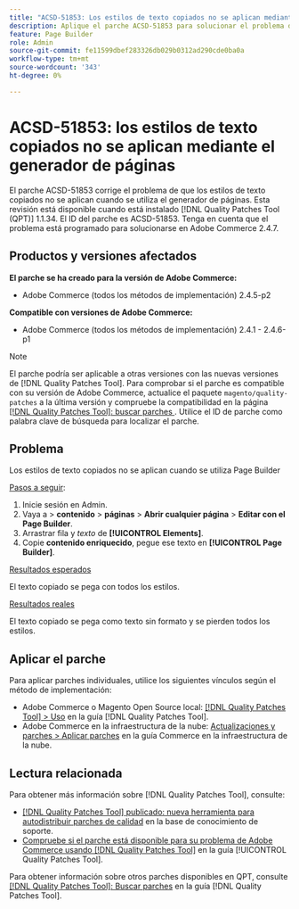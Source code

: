 ```yaml
---
title: "ACSD-51853: Los estilos de texto copiados no se aplican mediante el generador de páginas"
description: Aplique el parche ACSD-51853 para solucionar el problema de Adobe Commerce donde los estilos de texto copiados no se aplican cuando se utiliza page builder.
feature: Page Builder
role: Admin
source-git-commit: fe11599dbef283326db029b0312ad290cde0ba0a
workflow-type: tm+mt
source-wordcount: '343'
ht-degree: 0%

---
```


# ACSD-51853: los estilos de texto copiados no se aplican mediante el generador de páginas

El parche ACSD-51853 corrige el problema de que los estilos de texto copiados no se aplican cuando se utiliza el generador de páginas. Esta revisión está disponible cuando está instalado [!DNL Quality Patches Tool (QPT)] 1.1.34. El ID del parche es ACSD-51853. Tenga en cuenta que el problema está programado para solucionarse en Adobe Commerce 2.4.7.

## Productos y versiones afectados

**El parche se ha creado para la versión de Adobe Commerce:**

* Adobe Commerce (todos los métodos de implementación) 2.4.5-p2

**Compatible con versiones de Adobe Commerce:**

* Adobe Commerce (todos los métodos de implementación) 2.4.1 - 2.4.6-p1

>[!NOTE]
>
>El parche podría ser aplicable a otras versiones con las nuevas versiones de [!DNL Quality Patches Tool]. Para comprobar si el parche es compatible con su versión de Adobe Commerce, actualice el paquete `magento/quality-patches` a la última versión y compruebe la compatibilidad en la página [[!DNL Quality Patches Tool]: buscar parches ](https://experienceleague.adobe.com/tools/commerce-quality-patches/index.html). Utilice el ID de parche como palabra clave de búsqueda para localizar el parche.

## Problema

Los estilos de texto copiados no se aplican cuando se utiliza Page Builder

<u>Pasos a seguir</u>:

1. Inicie sesión en Admin.
1. Vaya a > **contenido** > **páginas** > **Abrir cualquier página** > **Editar con el Page Builder**.
1. Arrastrar fila y *texto* de **[!UICONTROL Elements]**.
1. Copie **contenido enriquecido**, pegue ese texto en **[!UICONTROL Page Builder]**.

<u>Resultados esperados</u>

El texto copiado se pega con todos los estilos.

<u>Resultados reales</u>

El texto copiado se pega como texto sin formato y se pierden todos los estilos.

## Aplicar el parche

Para aplicar parches individuales, utilice los siguientes vínculos según el método de implementación:

* Adobe Commerce o Magento Open Source local: [[!DNL Quality Patches Tool] > Uso](/help/tools/quality-patches-tool/usage.md) en la guía [!DNL Quality Patches Tool].
* Adobe Commerce en la infraestructura de la nube: [Actualizaciones y parches > Aplicar parches](https://experienceleague.adobe.com/docs/commerce-cloud-service/user-guide/develop/upgrade/apply-patches.html) en la guía Commerce en la infraestructura de la nube.

## Lectura relacionada

Para obtener más información sobre [!DNL Quality Patches Tool], consulte:

* [[!DNL Quality Patches Tool] publicado: nueva herramienta para autodistribuir parches de calidad](https://experienceleague.adobe.com/en/docs/commerce-knowledge-base/kb/announcements/commerce-announcements/magento-quality-patches-released-new-tool-to-self-serve-quality-patches) en la base de conocimiento de soporte.
* [Compruebe si el parche está disponible para su problema de Adobe Commerce usando [!DNL Quality Patches Tool]](/help/tools/quality-patches-tool/patches-available-in-qpt/check-patch-for-magento-issue-with-magento-quality-patches.md) en la guía [!UICONTROL Quality Patches Tool].


Para obtener información sobre otros parches disponibles en QPT, consulte [[!DNL Quality Patches Tool]: Buscar parches](https://experienceleague.adobe.com/tools/commerce-quality-patches/index.html) en la guía [!DNL Quality Patches Tool].
